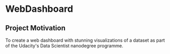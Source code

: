 # WebDashboard

## Project Motivation
To create a web dashboard with stunning visualizations of a dataset as part of the Udacity's Data Scientist nanodegree programme.
